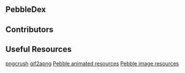 ## PebbleDex

## Contributors 


## Useful Resources
[pngcrush](http://pmt.sourceforge.net/pngcrush/)
[gif2apng]()
[Pebble animated resources](https://developer.pebble.com/guides/app-resources/animated-images/)
[Pebble image resources](https://developer.pebble.com/guides/app-resources/resourcesimages)
